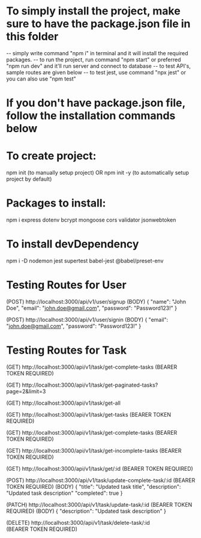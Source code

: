 # To simply install the project, make sure to have the package.json file in this folder
-- simply write command "npm i" in terminal and it will install the required packages.
-- to run the project, run command "npm start" or preferred "npm run dev" and it'll run server and connect to database
-- to test API's, sample routes are given below
-- to test jest, use command "npx jest" or you can also use "npm test"

# If you don't have package.json file, follow the installation commands below

# To create project:
npm init (to manually setup project) OR
npm init -y (to automatically setup project by default)

# Packages to install:
npm i express dotenv bcrypt mongoose cors validator jsonwebtoken

# To install devDependency
npm i -D nodemon jest supertest babel-jest @babel/preset-env

# Testing Routes for User
(POST)
http://localhost:3000/api/v1/user/signup
(BODY)
{
"name": "John Doe",
"email": "john.doe@gmail.com",
"password": "Password123!"
}

(POST)
http://localhost:3000/api/v1/user/signin
(BODY)
{
"email": "john.doe@gmail.com",
"password": "Password123!"
}

# Testing Routes for Task
(GET)
http://localhost:3000/api/v1/task/get-complete-tasks
(BEARER TOKEN REQUIRED)

(GET)
http://localhost:3000/api/v1/task/get-paginated-tasks?page=2&limit=3

(GET)
http://localhost:3000/api/v1/task/get-all

(GET)
http://localhost:3000/api/v1/task/get-tasks
(BEARER TOKEN REQUIRED)

(GET)
http://localhost:3000/api/v1/task/get-complete-tasks
(BEARER TOKEN REQUIRED)

(GET)
http://localhost:3000/api/v1/task/get-incomplete-tasks
(BEARER TOKEN REQUIRED)

(GET)
http://localhost:3000/api/v1/task/get/:id
(BEARER TOKEN REQUIRED)

(POST)
http://localhost:3000/api/v1/task/update-complete-task/:id
(BEARER TOKEN REQUIRED)
(BODY)
{
"title": "Updated task title",
"description": "Updated task description"
"completed": true
}

(PATCH) http://localhost:3000/api/v1/task/update-task/:id
(BEARER TOKEN REQUIRED)
(BODY)
{
"description": "Updated task description"
}

(DELETE)
http://localhost:3000/api/v1/task/delete-task/:id
(BEARER TOKEN REQUIRED)
